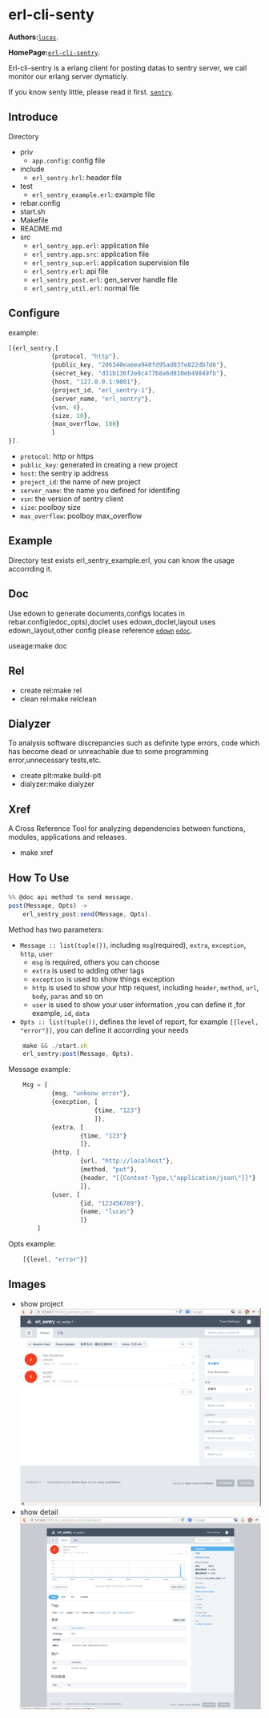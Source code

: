 erl-cli-senty
=============

__Authors:__[`lucas`](mailto:564985699@qq.com).

__HomePage:__[`erl-cli-sentry`](http://lucas564985699.github.io/erl-cli-sentry).

Erl-cli-sentry is a erlang client for posting datas to sentry server, we call monitor our erlang server dymaticly.

If you know senty little, please read it first.
[`sentry`](http://sentry.readthedocs.org/en/latest/index.html).

Introduce 
-------------

Directory
* priv <br />
	+ `app.config`: config file <br />
* include <br />
	+ `erl_sentry.hrl`: header file <br />
* test <br />
	+ `erl_sentry_example.erl`: example file <br />
* rebar.config <br />
* start.sh <br />
* Makefile <br />
* README.md <br />
* src <br />
	+ `erl_sentry_app.erl`: application file <br />
	+ `erl_sentry.app.src`: application file <br />
	+ `erl_sentry_sup.erl`: application supervision file <br />
	+ `erl_sentry.erl`: api file <br />
	+ `erl_sentry_post.erl`: gen_server handle file <br />
	+ `erl_sentry_util.erl`: normal file <br />

Configure
---------------

example:
```javascript
[{erl_sentry,[
            {protocol, "http"},
            {public_key, "206340eaeea940fd95ad03fe822db7d6"},
            {secret_key, "d31b136f2e8c477b8a6d810eb49849fb"},
            {host, "127.0.0.1:9001"},
            {project_id, "erl_sentry-1"},
            {server_name, "erl_sentry"},
            {vsn, 4},
            {size, 10},
            {max_overflow, 100}
            ]
}].
```
* `protocol`: http or https <br />
* `public_key`: generated in creating a new project <br />
* `host`: the sentry ip address <br />
* `project_id`: the name of new project <br />
* `server_name`: the name you defined for identifing <br />
* `vsn`: the version of sentry client <br />
* `size`: poolboy size <br />
* `max_overflow`: poolboy max_overflow <br />

Example
--------------

Directory test exists erl_sentry_example.erl, you can know the usage accorrding it.

Doc
------------

Use edown to generate documents,configs locates in rebar.config(edoc_opts),doclet uses edown_doclet,layout uses edown_layout,other config please reference [`edown`](http://www.erlang.org/doc/apps/edoc/chapter.html) [`edoc`](http://www.erlang.org/doc/man/edoc.html).

useage:make doc

Rel
-----------

* create rel:make rel<br />
* clean rel:make relclean <br />

Dialyzer
-----------

To analysis software discrepancies such as definite type errors, code which has become dead or unreachable due to some programming error,unnecessary tests,etc.
<br />

* create plt:make build-plt
* dialyzer:make dialyzer

Xref
----------

A Cross Reference Tool for analyzing dependencies between functions, modules, applications and releases. <br />

* make xref

How To Use
------------

```javascript
%% @doc api method to send message.
post(Message, Opts) ->
    erl_sentry_post:send(Message, Opts).
```

Method has two parameters: 
* `Message :: list(tuple())`, including `msg`(required), `extra`, `exception`, `http`, `user` <br />
	+ `msg` is required, others you can choose <br /> 
	+ `extra` is used to adding other tags <br /> 
	+ `exception` is used to show things exception <br /> 
	+ `http` is used to show your http request, including `header`, `method`, `url`, `body`, `paras` and so on <br />
	+ `user` is used to show your user information ,you can define it ,for example, `id`, `data` <br />
* `Opts :: list(tuple())`, defines the level of report, for example `[{level, "error"}]`, you can define it accorrding your needs <br />


```javascript
	make && ./start.sh
	erl_sentry:post(Message, Opts).
```

Message example:
```javascript
    Msg = [
            {msg, "unkonw error"},
            {execption, [
                        {time, "123"}
                        ]},
            {extra, [
                    {time, "123"}
                    ]},
            {http, [
                    {url, "http://localhost"},
                    {method, "put"},
                    {header, "[{Content-Type,\"application/json\"}]"}
                    ]},
            {user, [
                    {id, "123456789"},
                    {name, "lucas"}
                    ]}
        ]
```

Opts example:
```javascript
	[{level, "error"}]
```

Images
-------------
* show project
	![erl_sentry_project](/img/erl_sentry_project.png)
* show detail
	![erl_sentry_detail](/img/erl_sentry_detail.png)
	

